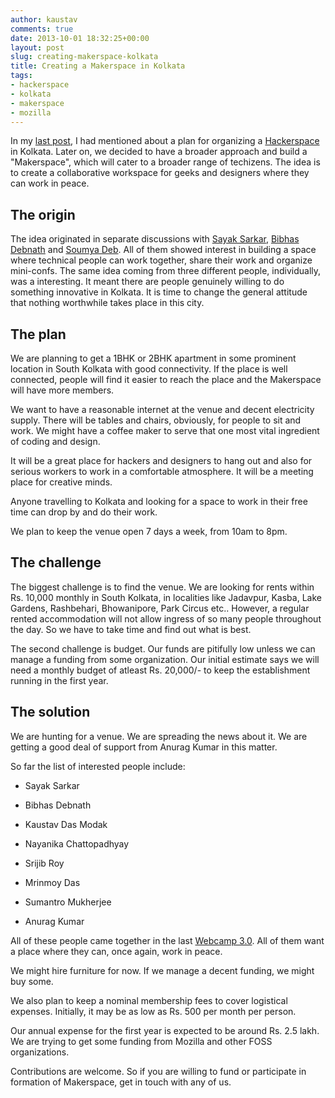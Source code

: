 ```yaml
---
author: kaustav
comments: true
date: 2013-10-01 18:32:25+00:00
layout: post
slug: creating-makerspace-kolkata
title: Creating a Makerspace in Kolkata
tags:
- hackerspace
- kolkata
- makerspace
- mozilla
---
```


In my [last post](http://kaustav.codebinders.com/2013/09/webcamp-3-0-kolkata-productive-meetup-geeks.html), I had mentioned about a plan for organizing a [Hackerspace](http://en.wikipedia.org/wiki/Hackerspace) in Kolkata. Later on, we decided to have a broader approach and build a "Makerspace", which will cater to a broader range of techizens. The idea is to create a collaborative workspace for geeks and designers where they can work in peace.<!-- more -->



## The origin



The idea originated in separate discussions with [Sayak Sarkar](http://sayak.in), [Bibhas Debnath](https://twitter.com/iAmBibhas) and [Soumya Deb](http://debs.io). All of them showed interest in building a space where technical people can work together, share their work and organize mini-confs. The same idea coming from three different people, individually, was a interesting. It meant there are people genuinely willing to do something innovative in Kolkata. It is time to change the general attitude that nothing worthwhile takes place in this city.



## The plan



We are planning to get a 1BHK or 2BHK apartment in some prominent location in South Kolkata with good connectivity. If the place is well connected, people will find it easier to reach the place and the Makerspace will have more members.

We want to have a reasonable internet at the venue and decent electricity supply. There will be tables and chairs, obviously, for people to sit and work. We might have a coffee maker to serve that one most vital ingredient of coding and design.

It will be a great place for hackers and designers to hang out and also for serious workers to work in a comfortable atmosphere. It will be a meeting place for creative minds.

Anyone travelling to Kolkata and looking for a space to work in their free time can drop by and do their work.

We plan to keep the venue open 7 days a week, from 10am to 8pm.



## The challenge



The biggest challenge is to find the venue. We are looking for rents within Rs. 10,000 monthly in South Kolkata, in localities like Jadavpur, Kasba, Lake Gardens, Rashbehari, Bhowanipore, Park Circus etc.. However, a regular rented accommodation will not allow ingress of so many people throughout the day. So we have to take time and find out what is best.

The second challenge is budget. Our funds are pitifully low unless we can manage a funding from some organization. Our initial estimate says we will need a monthly budget of atleast Rs. 20,000/- to keep the establishment running in the first year.



## The solution



We are hunting for a venue. We are spreading the news about it. We are getting a good deal of support from Anurag Kumar in this matter.

So far the list of interested people include:





  * Sayak Sarkar


  * Bibhas Debnath


  * Kaustav Das Modak


  * Nayanika Chattopadhyay


  * Srijib Roy


  * Mrinmoy Das


  * Sumantro Mukherjee


  * Anurag Kumar



All of these people came together in the last [Webcamp 3.0](http://kaustav.codebinders.com/2013/09/webcamp-3-0-kolkata-productive-meetup-geeks.html). All of them want a place where they can, once again, work in peace.

We might hire furniture for now. If we manage a decent funding, we might buy some.

We also plan to keep a nominal membership fees to cover logistical expenses. Initially, it may be as low as Rs. 500 per month per person.

Our annual expense for the first year is expected to be around Rs. 2.5 lakh. We are trying to get some funding from Mozilla and other FOSS organizations.

Contributions are welcome. So if you are willing to fund or participate in formation of Makerspace, get in touch with any of us.

